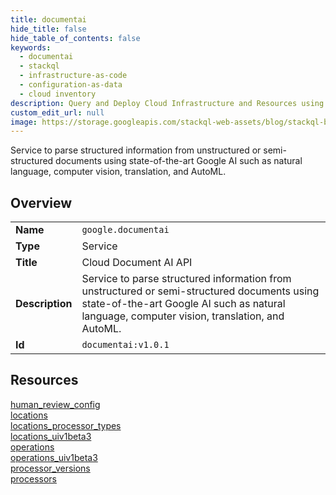 ```yaml
---
title: documentai
hide_title: false
hide_table_of_contents: false
keywords:
  - documentai
  - stackql
  - infrastructure-as-code
  - configuration-as-data
  - cloud inventory
description: Query and Deploy Cloud Infrastructure and Resources using SQL
custom_edit_url: null
image: https://storage.googleapis.com/stackql-web-assets/blog/stackql-blog-post-featured-image.png
---
```

Service to parse structured information from unstructured or semi-structured documents using state-of-the-art Google AI such as natural language, computer vision, translation, and AutoML.  
    

## Overview
<table><tbody>
<tr><td><b>Name</b></td><td><code>google.documentai</code></td></tr>
<tr><td><b>Type</b></td><td>Service</td></tr>
<tr><td><b>Title</b></td><td>Cloud Document AI API</td></tr>
<tr><td><b>Description</b></td><td>Service to parse structured information from unstructured or semi-structured documents using state-of-the-art Google AI such as natural language, computer vision, translation, and AutoML.</td></tr>
<tr><td><b>Id</b></td><td><code>documentai:v1.0.1</code></td></tr>
</tbody></table>

## Resources
<div class="row">
<div class="providerDocColumn">
<a href="/providers/google/documentai/human_review_config/">human_review_config</a><br />
<a href="/providers/google/documentai/locations/">locations</a><br />
<a href="/providers/google/documentai/locations_processor_types/">locations_processor_types</a><br />
<a href="/providers/google/documentai/locations_uiv1beta3/">locations_uiv1beta3</a><br />
</div>
<div class="providerDocColumn">
<a href="/providers/google/documentai/operations/">operations</a><br />
<a href="/providers/google/documentai/operations_uiv1beta3/">operations_uiv1beta3</a><br />
<a href="/providers/google/documentai/processor_versions/">processor_versions</a><br />
<a href="/providers/google/documentai/processors/">processors</a><br />
</div>
</div>
